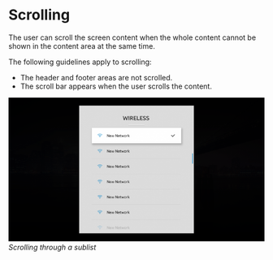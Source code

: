 # Scrolling

The user can scroll the screen content when the whole content cannot be shown in the content area at the same time.

The following guidelines apply to scrolling:

- The header and footer areas are not scrolled.
- The scroll bar appears when the user scrolls the content.

![scrolling](media/pt_11_scrolling-850x478.png)<br>
*Scrolling through a sublist*
